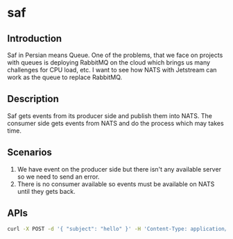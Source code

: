 # saf

## Introduction

Saf in Persian means Queue. One of the problems, that we face on projects with queues is deploying RabbitMQ on the cloud which brings us many challenges for CPU load, etc.
I want to see how NATS with Jetstream can work as the queue to replace RabbitMQ.

## Description

Saf gets events from its producer side and publish them into NATS. The consumer side gets events from NATS and do the process which may takes time.

## Scenarios

1. We have event on the producer side but there isn't any available server so we need to send an error.
2. There is no consumer available so events must be available on NATS until they gets back.

## APIs

```sh
curl -X POST -d '{ "subject": "hello" }' -H 'Content-Type: application/json' http://127.0.0.1:1378/api/event
```
